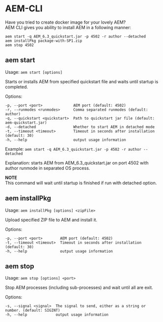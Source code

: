 # AEM-CLI

Have you tried to create docker image for your lovely AEM? <br/>
AEM CLI gives you ability to install AEM in a following manner:
```
aem start -q AEM_6.3_quickstart.jar -p 4502 -r author --detached
aem installPkg package-with-SP1.zip
aem stop 4502
```

## aem start

Usage: `aem start [options]`

Starts or installs AEM from specified quickstart file and waits until startup is completed.

Options:

```
-p, --port <port>              AEM port (default: 4502)
-r, --runmodes <runmodes>      Comma separated runmodes (default: author)
-q, --quickstart <quickstart>  Path to quickstart jar file (default: aem-quickstart.jar)
-d, --detached                 Whether to start AEM in detached mode
-t, --timeout <timeout>        Timeout in seconds after installation (default: 30)
-h, --help                     output usage information
```

Example: `aem start -q AEM_6.3_quickstart.jar -p 4502 -r author --detached`

Explanation: starts AEM from AEM_6.3_quickstart.jar on port 4502 with author runmode in separated OS process.

**NOTE**<br>
This command will wait until startup is finished if run with detached option.

## aem installPkg 

Usage: `aem installPkg [options] <zipFile>`

Upload specified ZIP file to AEM and install it.

Options:

```
-p, --port <port>        AEM port (default: 4502)
-t, --timeout <timeout>  Timeout in seconds after installation (default: 30)
-h, --help               output usage information
```

## aem stop

Usage: `aem stop [options] <port>`

Stop AEM processes (including sub-processes) and wait until all are exit.

Options:
```
-s, --signal <signal>  The signal to send, either as a string or number. (default: SIGINT)
-h, --help             output usage information
```



